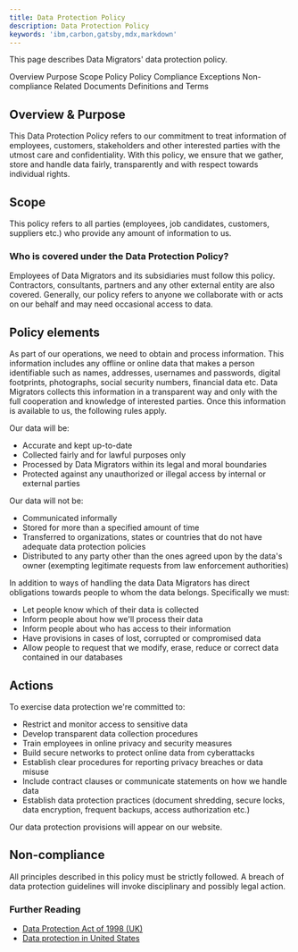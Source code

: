 ```yaml
---
title: Data Protection Policy
description: Data Protection Policy
keywords: 'ibm,carbon,gatsby,mdx,markdown'
---
```


<PageDescription>

This page describes Data Migrators' data protection policy.

</PageDescription>

<AnchorLinks>
  <AnchorLink>Overview</AnchorLink>
  <AnchorLink>Purpose</AnchorLink>
  <AnchorLink>Scope</AnchorLink>
  <AnchorLink>Policy</AnchorLink>
  <AnchorLink>Policy Compliance</AnchorLink>
  <AnchorLink>Exceptions</AnchorLink>
  <AnchorLink>Non-compliance</AnchorLink>
  <AnchorLink>Related Documents</AnchorLink>
  <AnchorLink>Definitions and Terms</AnchorLink>
</AnchorLinks>

## Overview & Purpose

This Data Protection Policy refers to our commitment to treat information of employees, customers, stakeholders and other interested parties with the utmost care and confidentiality.  With this policy, we ensure that we gather, store and handle data fairly, transparently and with respect towards individual rights.

## Scope

This policy refers to all parties (employees, job candidates, customers, suppliers etc.) who provide any amount of information to us.

### Who is covered under the Data Protection Policy?

Employees of Data Migrators and its subsidiaries must follow this policy. Contractors, consultants, partners and any other external entity are also covered. Generally, our policy refers to anyone we collaborate with or acts on our behalf and may need occasional access to data.

## Policy elements

As part of our operations, we need to obtain and process information. This information includes any offline or online data that makes a person identifiable such as names, addresses, usernames and passwords, digital footprints, photographs, social security numbers, financial data etc.  Data Migrators collects this information in a transparent way and only with the full cooperation and knowledge of interested parties. Once this information is available to us, the following rules apply.

Our data will be:
- Accurate and kept up-to-date
- Collected fairly and for lawful purposes only
- Processed by Data Migrators within its legal and moral boundaries
- Protected against any unauthorized or illegal access by internal or external parties

Our data will not be:
- Communicated informally
- Stored for more than a specified amount of time
- Transferred to organizations, states or countries that do not have adequate data protection policies
- Distributed to any party other than the ones agreed upon by the data's owner (exempting legitimate requests from law enforcement authorities)

In addition to ways of handling the data Data Migrators has direct obligations towards people to whom the data belongs. Specifically we must:
- Let people know which of their data is collected
- Inform people about how we'll process their data
- Inform people about who has access to their information
- Have provisions in cases of lost, corrupted or compromised data
- Allow people to request that we modify, erase, reduce or correct data contained in our databases

## Actions

To exercise data protection we're committed to:
- Restrict and monitor access to sensitive data
- Develop transparent data collection procedures
- Train employees in online privacy and security measures
- Build secure networks to protect online data from cyberattacks
- Establish clear procedures for reporting privacy breaches or data misuse
- Include contract clauses or communicate statements on how we handle data
- Establish data protection practices (document shredding, secure locks, data encryption, frequent backups, access authorization etc.)

Our data protection provisions will appear on our website.

## Non-compliance

All principles described in this policy must be strictly followed. A breach of data protection guidelines will invoke disciplinary and possibly legal action.

### Further Reading

- [Data Protection Act of 1998 (UK)](http://www.legislation.gov.uk/ukpga/1998/29/contents)
- [Data protection in United States](http://us.practicallaw.com/6-502-0467)


